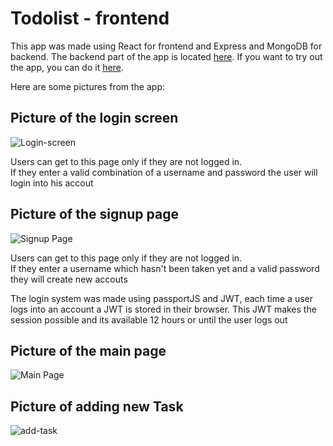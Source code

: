<h1>Todolist - frontend</h1>

<p> 
  This app was made using React for frontend and Express and MongoDB for backend. 
  The backend part of the app is located <a href="https://github.com/Mex777/todolistAPI">here</a>.
  If you want to try out the app, you can do it <a href="https://task-tracker7.herokuapp.com/">here</a>.
</p>

<p> Here are some pictures from the app: </p>
<h2> Picture of the login screen </h2>
<img src="https://i.ibb.co/2Skc5cC/Screenshot-1.png" alt="Login-screen" border="0" />
<p> 
  Users can get to this page only if they are not logged in. <br> 
  If they enter a valid combination of a username and password the user will login into his accout 
</p>

<h2> Picture of the signup page </h2>
<img src="https://i.ibb.co/Kw736rR/Screenshot-4.png" alt="Signup Page" border="0" />
<p> 
  Users can get to this page only if they are not logged in. <br> 
  If they enter a username which hasn't been taken yet and a valid password they will create new accouts 
</p>
<p>
  The login system was made using passportJS and JWT, each time a user logs into an account a JWT is stored in their browser. 
  This JWT makes the session possible and its available 12 hours or until the user logs out </p>
</p>

<h2> Picture of the main page </h2>
<img src="https://i.ibb.co/M8vxPnz/Screenshot-5.png" alt="Main Page" border="0">
<h2> Picture of adding new Task </h2>
<img src="https://i.ibb.co/Sr6SnZj/Screenshot-6.png" alt="add-task" border="0">
